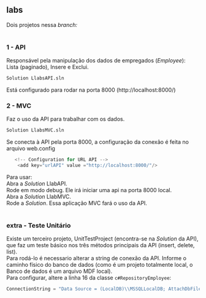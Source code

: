 ## labs

Dois projetos nessa <i>branch:</i><br><br>

### 1 - API<br>
  Responsável pela manipulação dos dados de empregados (<i>Employee</i>):<BR>
  Lista (paginado), Insere e Exclui.<br>
  ```bash
  Solution LlabsAPI.sln
  ```
  Está configurado para rodar na porta 8000 (http://localhost:8000/)
   
### 2 - MVC<br>
  Faz o uso da API para trabalhar com os dados.<br>
  ```bash
  Solution LlabsMVC.sln
  ```
  Se conecta à API pela porta 8000, a configuração da conexão é feita no arquivo web.config<br>
  
```c#
   <!-- Configuration for URL API -->
    <add key="urlAPI" value ="http://localhost:8000/"/>
``` 
  Para usar:<br>
  Abra a <i>Solution</i> LlabAPI.<br>
  Rode em modo debug. Ele irá iniciar uma api na porta 8000 local.<br>
  Abra a <i>Solution</i> LlabMVC.<BR>
  Rode a <i>Solution</i>. Essa aplicação MVC fará o uso da API.<br><br>
  
### extra - Teste Unitário<br>
  Existe um terceiro projeto, UnitTestProject (encontra-se na <i>Solution</i> da API), que faz um teste básico nos três métodos principais da API (insert, delete, list).<br>
  Para rodá-lo é necessario alterar a string de conexão da API. Informe o caminho físico do banco de dados (como é um projeto totalmente local, o Banco de dados é um arquivo MDF local).<br>
  Para configurar, altere a linha 16 da classe ```c#RepositoryEmployee```: <br>
  ```c#
  ConnectionString = "Data Source = (LocalDB)\\MSSQLLocalDB; AttachDbFilename = |DataDirectory|\\LlabEmployee.mdf; Integrated Security = True";
  ``` 
  

